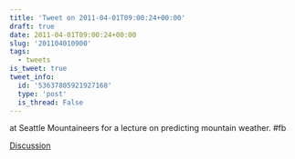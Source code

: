 ```yaml
---
title: 'Tweet on 2011-04-01T09:00:24+00:00'
draft: true
date: 2011-04-01T09:00:24+00:00
slug: '201104010900'
tags:
  - tweets
is_tweet: true
tweet_info:
  id: '53637805921927168'
  type: 'post'
  is_thread: False
---
```




at Seattle Mountaineers for a lecture on predicting mountain weather. #fb

[Discussion](https://x.com/sytelus/status/53637805921927168)
